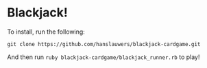 # Blackjack!

To install, run the following:
```
git clone https://github.com/hanslauwers/blackjack-cardgame.git
```


And then run `ruby blackjack-cardgame/blackjack_runner.rb` to play!
